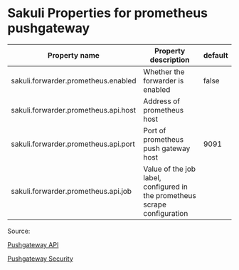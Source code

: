 # Sakuli Properties for prometheus pushgateway

| Property name                         | Property description                                                      | default | 
|---------------------------------------|---------------------------------------------------------------------------|---------|
| sakuli.forwarder.prometheus.enabled   | Whether the forwarder is enabled                                          | false   |
| sakuli.forwarder.prometheus.api.host  | Address of prometheus host                                                |         |
| sakuli.forwarder.prometheus.api.port  | Port of prometheus push gateway host                                      | 9091    |
| sakuli.forwarder.prometheus.api.job   | Value of the job label, configured in the prometheus scrape configuration |         |


Source:

[Pushgateway API](https://github.com/prometheus/pushgateway/blob/master/README.md#api)

[Pushgateway Security](https://prometheus.io/docs/operating/security/#pushgateway)
